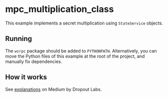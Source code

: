 # mpc_multiplication_class

This example implements a secret multiplication using 
`StateService` objects.

## Running

The `wsrpc` package should be added to `PYTHONPATH`.
Alternatively, you can move the Python files of this example
at the root of the project, and manually fix dependencies. 


## How it works

See [explanations](https://medium.com/dropoutlabs/secret-sharing-explained-acf092660d97) on Medium by Dropout Labs.